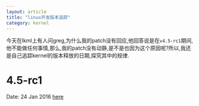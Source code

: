 ```yaml
---
layout: article
title: "linux开发版本追踪"
category: kernel 
---
```

今天在lkml上有人问greg,为什么我的patch没有回应,他回答说是在`v4.5-rc1`期间,他不能做任何事情,那么,我的patch没有动静,是不是也因为这个原因呢?所以,我还是自己追踪kernel的版本释放的日期,探究其中的规律.

# 4.5-rc1

Date: 24 Jan 2016
[here](https://lkml.org/lkml/2016/1/24/196)
